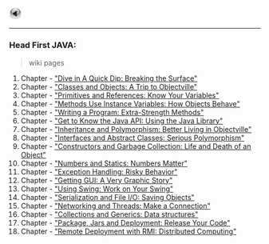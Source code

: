 <a href="https://kamil-jankowski.github.io/"><img src="pictures/button.png" alt="back_icon" width="25"/></a>
<hr>

### Head First JAVA:
> wiki pages

  01. Chapter - <a href="https://github.com/Kamil-Jankowski/Learning-JAVA/wiki/Head-First-JAVA:-01.-Chapter" target="_blank">"Dive in A Quick Dip: Breaking the Surface"</a>
  02. Chapter - <a href="https://github.com/Kamil-Jankowski/Learning-JAVA/wiki/Head-First-JAVA:-02.-Chapter" target="_blank">"Classes and Objects: A Trip to Objectville"</a>
  03. Chapter - <a href="https://github.com/Kamil-Jankowski/Learning-JAVA/wiki/Head-First-JAVA:-03.-Chapter" target="_blank">"Primitives and References: Know Your Variables"</a>
  04. Chapter - <a href="https://github.com/Kamil-Jankowski/Learning-JAVA/wiki/Head-First-JAVA:-04.-Chapter" target="_blank">"Methods Use Instance Variables: How Objects Behave"</a>
  05. Chapter - <a href="https://github.com/Kamil-Jankowski/Learning-JAVA/wiki/Head-First-JAVA:-05.-Chapter" target="_blank">"Writing a Program: Extra-Strength Methods"</a>
  06. Chapter - <a href="https://github.com/Kamil-Jankowski/Learning-JAVA/wiki/Head-First-JAVA:-06.-Chapter" target="_blank">"Get to Know the Java API: Using the Java Library"</a>
  07. Chapter - <a href="https://github.com/Kamil-Jankowski/Learning-JAVA/wiki/Head-First-JAVA:-07.-Chapter" target="_blank">"Inheritance and Polymorphism: Better Living in Objectville"</a>
  08. Chapter - <a href="https://github.com/Kamil-Jankowski/Learning-JAVA/wiki/Head-First-JAVA:-08.-Chapter" target="_blank">"Interfaces and Abstract Classes: Serious Polymorphism"</a>
  09. Chapter - <a href="https://github.com/Kamil-Jankowski/Learning-JAVA/wiki/Head-First-JAVA:-09.-Chapter" target="_blank">"Constructors and Garbage Collection: Life and Death of an Object"</a>
  10. Chapter - <a href="https://github.com/Kamil-Jankowski/Learning-JAVA/wiki/Head-First-JAVA:-10.-Chapter" target="_blank">"Numbers and Statics: Numbers Matter"</a>
  11. Chapter - <a href="https://github.com/Kamil-Jankowski/Learning-JAVA/wiki/Head-First-JAVA:-11.-Chapter" target="_blank">"Exception Handling: Risky Behavior"</a>
  12. Chapter - <a href="https://github.com/Kamil-Jankowski/Learning-JAVA/wiki/Head-First-JAVA:-12.-Chapter" target="_blank">"Getting GUI: A Very Graphic Story"</a>
  13. Chapter - <a href="https://github.com/Kamil-Jankowski/Learning-JAVA/wiki/Head-First-JAVA:-13.-Chapter" target="_blank">"Using Swing: Work on Your Swing"</a>
  14. Chapter - <a href="https://github.com/Kamil-Jankowski/Learning-JAVA/wiki/Head-First-JAVA:-14.-Chapter" target="_blank">"Serialization and File I/O: Saving Objects"</a>
  15. Chapter - <a href="https://github.com/Kamil-Jankowski/Learning-JAVA/wiki/Head-First-JAVA:-15.-Chapter" target="_blank">"Networking and Threads: Make a Connection"</a>
  16. Chapter - <a href="https://github.com/Kamil-Jankowski/Learning-JAVA/wiki/Head-First-JAVA:-16.-Chapter" target="_blank">"Collections and Generics: Data structures"</a>
  17. Chapter - <a href="https://github.com/Kamil-Jankowski/Learning-JAVA/wiki/Head-First-JAVA:-17.-Chapter" target="_blank">"Package, Jars and Deployment: Release Your Code"</a>
  18. Chapter - <a href="https://github.com/Kamil-Jankowski/Learning-JAVA/wiki/Head-First-JAVA:-18.-Chapter" target="_blank">"Remote Deployment with RMI: Distributed Computing"</a>
